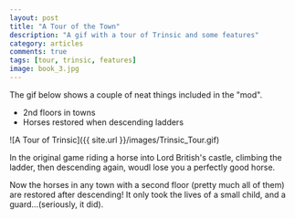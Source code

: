 ```yaml
---
layout: post
title: "A Tour of the Town"
description: "A gif with a tour of Trinsic and some features"
category: articles
comments: true
tags: [tour, trinsic, features]
image: book_3.jpg
---
```


The gif below shows a couple of neat things included in the "mod".

* 2nd floors in towns
* Horses restored when descending ladders

![A Tour of Trinsic]({{ site.url }}/images/Trinsic_Tour.gif)

In the original game riding a horse into Lord British's castle, climbing the ladder, then descending again, woudl lose you a perfectly good horse. 

Now the horses in any town with a second floor (pretty much all of them) are restored after descending! It only took the lives of a small child, and a guard...(seriously, it did).



